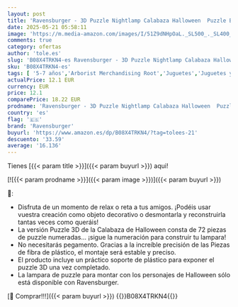 ```yaml
---
layout: post
title: 'Ravensburger - 3D Puzzle Nightlamp Calabaza Halloween  Puzzle Ball con Luces  72 Piezas  6+ Años'
date: 2025-05-21 05:58:11
image: 'https://m.media-amazon.com/images/I/51Z9dNHpOaL._SL500_._SL400_.jpg'
comments: true
category: ofertas
author: 'tole.es'
slug: 'B08X4TRKN4-es Ravensburger - 3D Puzzle Nightlamp Calabaza Halloween...'
sku: 'B08X4TRKN4-es'
tags: [ '5-7 años','Arborist Merchandising Root','Juguetes','Juguetes y juegos','Puzzles 3D','Puzzles y rompecabezas','Self Service','Special Features Stores','b6d17eda-2c26-45ed-a098-453a9f96e839_0','b6d17eda-2c26-45ed-a098-453a9f96e839_7701','halloween','ravensburger','🇪🇸', ]
actualPrice: 12.1 EUR
currency: EUR
price: 12.1
comparePrice: 18.22 EUR
prodname: 'Ravensburger - 3D Puzzle Nightlamp Calabaza Halloween  Puzzle Ball con Luces  72 Piezas  6+ Años'
country: 'es'
flag: '🇪🇸'
brand: 'Ravensburger'
buyurl: 'https://www.amazon.es/dp/B08X4TRKN4/?tag=tolees-21'
descuento: '33.59'
average: '16.136'
---
```


Tienes [{{< param title >}}]({{< param buyurl >}}) aqui!

[![{{< param prodname >}}]({{< param image >}})]({{< param buyurl >}})

🔎:

- Disfruta de un momento de relax o reta a tus amigos. ¡Podéis usar vuestra creación como objeto decorativo o desmontarla y reconstruirla tantas veces como queráis!
- La versión Puzzle 3D de la Calabaza de Halloween consta de 72 piezas de puzzle numeradas... ¡sigue la numeración para construir tu lampara!
- No necesitarás pegamento. Gracias a la increíble precisión de las Piezas de fibra de plástico, el montaje será estable y preciso.
- El producto incluye un práctico soporte de plástico para exponer el puzzle 3D una vez completado.
- La lampara de puzzle para montar con los personajes de Halloween sólo está disponible con Ravensburger.

[🛒 Comprar!!!]({{< param buyurl >}})
{{<world>}}B08X4TRKN4{{</world>}}
